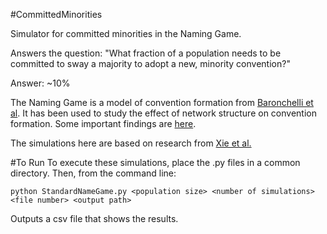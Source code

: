 #CommittedMinorities 

Simulator for committed minorities in the Naming Game.

Answers the question:
"What fraction of a population needs to be committed to sway a majority to adopt a new, minority convention?"

Answer: ~10%

The Naming Game is a model of convention formation from [Baronchelli et al](http://iopscience.iop.org/1742-5468/2006/06/P06014 "Naming Game"). It has been used to study the effect of network structure on convention formation. Some important findings are [here](https://sites.google.com/site/andreabaronchelli/naming_game).

The simulations here are based on research from [Xie et al.](http://journals.aps.org/pre/abstract/10.1103/PhysRevE.84.011130)

#To Run
To execute these simulations, place the .py files in a common directory. Then, from the command line:

````
python StandardNameGame.py <population size> <number of simulations> <file number> <output path>
````

Outputs a csv file that shows the results.